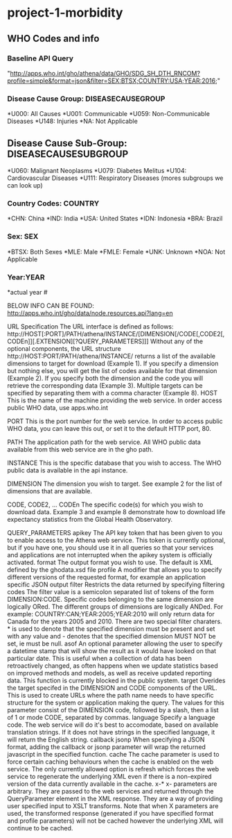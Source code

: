 # project-1-morbidity



## WHO Codes and info

### Baseline API Query
"http://apps.who.int/gho/athena/data/GHO/SDG_SH_DTH_RNCOM?profile=simple&format=json&filter=SEX:BTSX;COUNTRY:USA;YEAR:2016;"


### Disease Cause Group: DISEASECAUSEGROUP
*U000: All Causes
*U001: Communicable
*U059: Non-Communicable Diseases
*U148: Injuries
*NA: Not Applicable

## Disease Cause Sub-Group: DISEASECAUSESUBGROUP
*U060: Malignant Neoplasms
*U079: Diabetes Melitus
*U104: Cardiovascular Diseases
*U111: Respiratory Diseases (mores subgroups we can look up)

### Country Codes: COUNTRY
*CHN: China
*IND: India
*USA: United States
*IDN: Indonesia
*BRA: Brazil

 ### Sex: SEX
 *BTSX: Both Sexes
 *MLE: Male
 *FMLE: Female
 *UNK: Unknown
 *NOA: Not Applicable
 
 ### Year:YEAR
 *actual year #

BELOW INFO CAN BE FOUND: 
http://apps.who.int/gho/data/node.resources.api?lang=en

URL Specification
The URL interface is defined as follows:
http://HOST[:PORT]/PATH/athena/INSTANCE/[DIMENSION[/CODE[,CODE2[,CODEn]][.EXTENSION][?QUERY_PARAMETERS]]]
Without any of the optional components, the URL structure
http://HOST:PORT/PATH/athena/INSTANCE/
returns a list of the available dimensions to target for download (Example 1). If you specify a dimension but nothing else, you will get the list of codes available for that dimension (Example 2). If you specify both the dimension and the code you will retrieve the corresponding data (Example 3). Multiple targets can be specified by separating them with a comma character (Example 8). 
HOST
    This is the name of the machine providing the web service. In order access public WHO data, use apps.who.int
 
PORT
    This is the port number for the web service. In order to access public WHO data, you can leave this out, or set it to the default HTTP port, 80.
 
PATH
    The application path for the web service. All WHO public data available from this web service are in the gho path.
 
INSTANCE
    This is the specific database that you wish to access. The WHO public data is available in the api instance.
 
DIMENSION
    The dimension you wish to target. See example 2 for the list of dimensions that are available.
 
CODE, CODE2, ... CODEn
    The specific code(s) for which you wish to download data. Example 3 and example 8 demonstrate how to download life expectancy statistics from the Global Health Observatory.
 
QUERY_PARAMETERS
    apikey  The API key token that has been given to you to enable access to the Athena web service. This token is currently optional, but if you have one, you should use it in all queries so that your services and applications are not interrupted when the apikey system is officially activated.
    format  The output format you wish to use. The default is XML defined by the ghodata.xsd file
    profile A modifier that allows you to specify different versions of the requested format, for example an application specific JSON output
    filter  Restricts the data returned by specifying filtering codes The filter value is a semicolon separated list of tokens of the form DIMENSION:CODE. Specific codes belonging to the same dimension are logically ORed. The different groups of dimensions are logically ANDed. For example:
COUNTRY:CAN;YEAR:2005;YEAR:2010
will only return data for Canada for the years 2005 and 2010. There are two special filter charaters. * is used to denote that the specified dimension must be present and set with any value and - denotes that the specified dimension MUST NOT be set, ie must be null.
    asof    An optional parameter allowing the user to specify a datetime stamp that will show the result as it would have looked on that particular date. This is useful when a collection of data has been retroactively changed, as often happens when we update statistics based on improved methods and models, as well as receive updated reporting data. 
This function is currently blocked in the public system.
    target  Overides the target specifed in the DIMENSION and CODE components of the URL. This is used to create URLs where the path name needs to have specific structure for the system or application making the query. The values for this parameter consist of the DIMENSION code, followed by a slash, then a list of 1 or mode CODE, separated by commas.
    language    Specify a language code. The web service will do it's best to accomodate, based on available translation strings. If it does not have strings in the specified language, it will return the English string.
    callback
jsonp   When specifying a JSON format, adding the callback or jsonp parameter will wrap the returned javascript in the specified function.
    cache   The cache parameter is used to force certain caching behaviours when the cache is enabled on the web service. The only currently allowed option is refresh which forces the web service to regenerate the underlying XML even if there is a non-expired version of the data currently available in the cache.
    x-* x- parameters are arbitrary. They are passed to the web services and returned through the QueryParameter element in the XML response. They are a way of providing user specified input to XSLT transforms. Note that when X parameters are used, the transformed response (generated if you have specified format and profile parameters) will not be cached however the underlying XML will continue to be cached.
